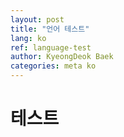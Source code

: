 ```yaml
---
layout: post
title: "언어 테스트"
lang: ko
ref: language-test
author: KyeongDeok Baek
categories: meta ko
---
```

# 테스트
